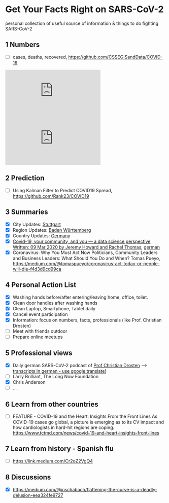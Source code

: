 # Get Your Facts Right on SARS-CoV-2
personal collection of useful source of information &amp; things to do fighting SARS-CoV-2 

## 1 Numbers
- [ ] cases, deaths, recovered, https://github.com/CSSEGISandData/COVID-19

![](https://www.arcgis.com/apps/opsdashboard/index.html#/bda7594740fd40299423467b48e9ecf6)
![dashboard](https://www.arcgis.com/apps/opsdashboard/index.html#/bda7594740fd40299423467b48e9ecf6)

## 2 Prediction
- [ ] Using Kalman Filter to Predict COVID19 Spread, https://github.com/Rank23/COVID19

## 3 Summaries
- [x] City Updates: [Stuttgart](http://coronavirus.stuttgart.de)
- [x] Region Updates: [Baden Württemberg](https://sozialministerium.baden-wuerttemberg.de/de/gesundheit-pflege/gesundheitsschutz/infektionsschutz-hygiene/informationen-zu-coronavirus/)
- [x] Country Updates: [Germany]()
- [x] [Covid-19, your community, and you — a data science perspective
Written: 09 Mar 2020 by Jeremy Howard and Rachel Thomas](https://www.fast.ai/2020/03/09/coronavirus/), [german](https://multitudes.github.io/posts/Covid19/)
- [x] Coronavirus: Why You Must Act Now Politicians, Community Leaders and Business Leaders: What Should You Do and When? Tomas Pueyo, https://medium.com/@tomaspueyo/coronavirus-act-today-or-people-will-die-f4d3d9cd99ca

## 4 Personal Action List
- [x] Washing hands before/after entering/leaving home, office, toilet.
- [x] Clean door handles after washing hands
- [x] Clean Laptop, Smartphone, Tablet daily
- [x] Cancel event participation
- [x] Information: focus on numbers, facts, professionals (like Prof. Christian Drosten)
- [ ] Meet with friends outdoor
- [ ] Prepare online meetups

## 5 Professional views
- [x] Daily german SARS-CoV-2 podcast of [Prof Christian Drosten](https://www.ndr.de/nachrichten/info/Coronavirus-Virologe-Drosten-im-NDR-Info-Podcast,podcastcoronavirus100.html) --> [transcripts in german - use google translate!](https://www.ndr.de/nachrichten/info/Coronavirus-Update-Die-Podcast-Folgen-als-Skript,podcastcoronavirus102.html)
- [ ] Larry Brilliant, The Long Now Foundation
- [x] Chris Anderson
- [ ] ...

## 6 Learn from other countries
- [ ] FEATURE - COVID-19 and the Heart: Insights From the Front Lines As COVID-19 cases go global, a picture is emerging as to its CV impact and how cardiologists in hard-hit regions are coping. https://www.tctmd.com/news/covid-19-and-heart-insights-front-lines

## 7 Learn from history - Spanish flu
- [ ] https://link.medium.com/Cr2oZ2VgQ4

## 8 Discussions
- [x] https://medium.com/@joschabach/flattening-the-curve-is-a-deadly-delusion-eea324fe9727
